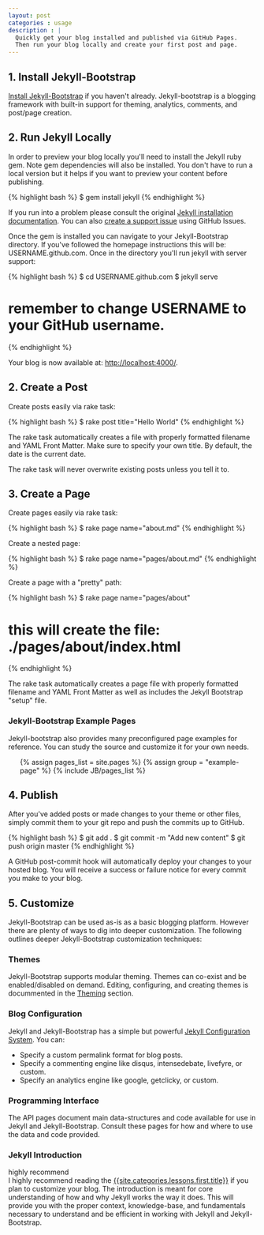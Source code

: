```yaml
---
layout: post
categories : usage
description : |
  Quickly get your blog installed and published via GitHub Pages.
  Then run your blog locally and create your first post and page.
---
```



## 1. Install Jekyll-Bootstrap

[Install Jekyll-Bootstrap](/index.html#start-now) if you haven't already.
Jekyll-bootstrap is a blogging framework with built-in support for theming, analytics, comments, and post/page creation.

## 2. Run Jekyll Locally

In order to preview your blog locally you'll need to install the Jekyll ruby gem. Note gem dependencies will also be installed.
You don't have to run a local version but it helps if you want to preview your content before publishing.

{% highlight bash %}
$ gem install jekyll
{% endhighlight %}

If you run into a problem please consult the original [Jekyll installation documentation](http://jekyllrb.com/docs/installation/).
You can also [create a support issue](https://github.com/plusjade/jekyll-bootstrap/issues) using GitHub Issues.

Once the gem is installed you can navigate to your Jekyll-Bootstrap directory.
If you've followed the homepage instructions this will be: USERNAME.github.com.
Once in the directory you'll run jekyll with server support:

{% highlight bash %}
$ cd USERNAME.github.com 
$ jekyll serve
# remember to change USERNAME to your GitHub username.
{% endhighlight %}



Your blog is now available at: [http://localhost:4000/](http://localhost:4000/).


## 2. Create a Post

Create posts easily via rake task:

{% highlight bash %}
$ rake post title="Hello World"
{% endhighlight %}

The rake task automatically creates a file with properly formatted filename and YAML Front Matter.
Make sure to specify your own title. By default, the date is the current date.

The rake task will never overwrite existing posts unless you tell it to.

## 3. Create a Page

Create pages easily via rake task:

{% highlight bash %}
$ rake page name="about.md"
{% endhighlight %}
    

Create a nested page:

{% highlight bash %}
$ rake page name="pages/about.md"
{% endhighlight %}    
    

Create a page with a "pretty" path:

{% highlight bash %}
$ rake page name="pages/about"
# this will create the file: ./pages/about/index.html
{% endhighlight %}  
    
    
    
  
The rake task automatically creates a page file with properly formatted filename and YAML Front Matter 
as well as includes the Jekyll Bootstrap "setup" file.

### Jekyll-Bootstrap Example Pages

Jekyll-bootstrap also provides many preconfigured page examples for reference. 
You can study the source and customize it for your own needs.

<ul>
{% assign pages_list = site.pages %}
{% assign group = "example-page" %}
{% include JB/pages_list %}
</ul>

## 4. Publish

After you've added posts or made changes to your theme or other files, simply commit them to your git repo and push the commits up to GitHub.

{% highlight bash %}
$ git add .
$ git commit -m "Add new content"
$ git push origin master
{% endhighlight %}   

A GitHub post-commit hook will automatically deploy your changes to your hosted blog. You will receive a success or failure notice for every commit you make to your blog.

## 5. Customize

Jekyll-Bootstrap can be used as-is as a basic blogging platform.  However there are plenty of ways to dig into deeper customization. 
The following outlines deeper Jekyll-Bootstrap customization techniques:

### Themes 

Jekyll-Bootstrap supports modular theming. Themes can co-exist and be enabled/disabled on demand.
Editing, configuring, and creating themes is docummented in the [Theming](/usage/jekyll-theming.html) section.

### Blog Configuration

Jekyll and Jekyll-Bootstrap has a simple but powerful [Jekyll Configuration System](/usage/blog-configuration.html). You can:

- Specify a custom permalink format for blog posts.
- Specify a commenting engine like disqus, intensedebate, livefyre, or custom.
- Specify an analytics engine like google, getclicky, or custom.


### Programming Interface

The API pages document main data-structures and code available for use in Jekyll and Jekyll-Bootstrap.
Consult these pages for how and where to use the data and code provided.

### Jekyll Introduction

<span class="label notice">highly recommend</span>   
I highly recommend reading the [{{site.categories.lessons.first.title}}]({{site.categories.lessons.first.url}}) 
if you plan to customize your blog. The introduction is meant for core understanding of how and why Jekyll works the way it does.
This will provide you with the proper context, knowledge-base, and fundamentals necessary to understand
and be efficient in working with Jekyll and Jekyll-Bootstrap.

